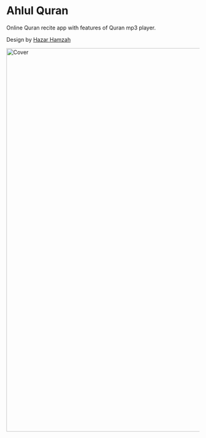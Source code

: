 # Ahlul Quran

Online Quran recite app with features of Quran mp3 player.

Design by [Hazar Hamzah](https://www.figma.com/@hazar23)

<img src="assets/vector/cover.png" alt="Cover" width="1000">

